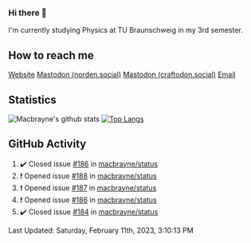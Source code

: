 ### Hi there 👋
I'm currently studying Physics at TU Braunschweig in my 3rd semester.

## How to reach me
[Website](https://florentin-schleuss.de)
<a rel="me" href="https://norden.social/@florentin">Mastodon (norden.social)</a>
<a rel="me" href="https://craftodon.social/@frodolon">Mastodon (craftodon.social)</a>
[Email](mailto:hello@macbrayne.de)

## Statistics
![Macbrayne's github stats](https://github-readme-stats.vercel.app/api?username=macbrayne&count_private=true&show_icons=true&hide_rank=true&custom_title=macbrayne's%20GitHub%20Stats)
[![Top Langs](https://github-readme-stats.vercel.app/api/top-langs/?username=macbrayne&exclude_repo=liftron&layout=compact)](https://github.com/anuraghazra/github-readme-stats)
## GitHub Activity

<!--RECENT_ACTIVITY:start-->
1. ✔️ Closed issue [#186](https://github.com/macbrayne/status/issues/186) in [macbrayne/status](https://github.com/macbrayne/status)
2. ❗️ Opened issue [#188](https://github.com/macbrayne/status/issues/188) in [macbrayne/status](https://github.com/macbrayne/status)
3. ❗️ Opened issue [#187](https://github.com/macbrayne/status/issues/187) in [macbrayne/status](https://github.com/macbrayne/status)
4. ❗️ Opened issue [#186](https://github.com/macbrayne/status/issues/186) in [macbrayne/status](https://github.com/macbrayne/status)
5. ✔️ Closed issue [#184](https://github.com/macbrayne/status/issues/184) in [macbrayne/status](https://github.com/macbrayne/status)
<!--RECENT_ACTIVITY:end-->

<!--RECENT_ACTIVITY:last_update-->
Last Updated: Saturday, February 11th, 2023, 3:10:13 PM
<!--RECENT_ACTIVITY:last_update_end-->


<!--
**macbrayne/macbrayne** is a ✨ _special_ ✨ repository because its `README.md` (this file) appears on your GitHub profile.

Here are some ideas to get you started:

- 🔭 I’m currently working on ...
- 🌱 I’m currently learning ...
- 👯 I’m looking to collaborate on ...
- 🤔 I’m looking for help with ...
- 💬 Ask me about ...
- 📫 How to reach me: ...
- 😄 Pronouns: ...
- ⚡ Fun fact: ...
-->
